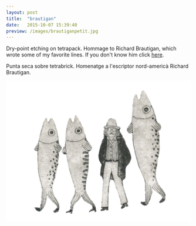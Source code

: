 ```yaml
---
layout: post
title:  "brautigan"
date:   2015-10-07 15:39:40
preview: /images/brautiganpetit.jpg
---
```


Dry-point etching on tetrapack. Hommage to Richard Brautigan, which wrote some of my favorite lines. If you don't know him click <a href="https://www.poetryfoundation.org/poems/48580/december-30">here</a>.

Punta seca sobre tetrabrick. Homenatge a l'escriptor nord-americà Richard Brautigan.

![Picture 1](/images/brautigangrannet.jpg)
